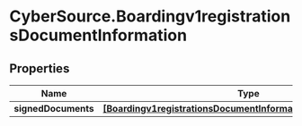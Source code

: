 # CyberSource.Boardingv1registrationsDocumentInformation

## Properties
Name | Type | Description | Notes
------------ | ------------- | ------------- | -------------
**signedDocuments** | [**[Boardingv1registrationsDocumentInformationSignedDocuments]**](Boardingv1registrationsDocumentInformationSignedDocuments.md) |  | [optional] 


